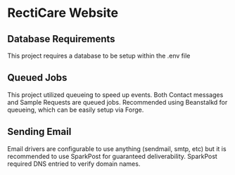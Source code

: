 # RectiCare Website

## Database Requirements
This project requires a database to be setup within the .env file

## Queued Jobs
This project utilized queueing to speed up events. Both Contact messages and Sample Requests are queued jobs.
Recommended using Beanstalkd for queueing, which can be easily setup via Forge.

## Sending Email
Email drivers are configurable to use anything (sendmail, smtp, etc) but it is recommended to use SparkPost for guaranteed deliverability.
SparkPost required DNS entried to verify domain names.